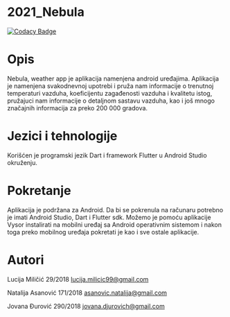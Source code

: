 # 2021_Nebula
[![Codacy Badge](https://api.codacy.com/project/badge/Grade/359af5b0041a4a27b019994ed90c7985)](https://app.codacy.com/gh/matf-pp/2021_Nebula?utm_source=github.com&utm_medium=referral&utm_content=matf-pp/2021_Nebula&utm_campaign=Badge_Grade_Settings)
# Opis
Nebula, weather app je aplikacija namenjena android uređajima. Aplikacija je namenjena svakodnevnoj upotrebi i pruža nam informacije o trenutnoj temperaturi vazduha, koeficijentu zagađenosti vazduha i kvalitetu istog, pružajuci nam informacije o detaljnom sastavu vazduha, kao i još mnogo značajnih informacija za preko 200 000 gradova.

# Jezici i tehnologije
Korišćen je programski jezik Dart i framework Flutter u Android Studio okruženju.

# Pokretanje
Aplikacija je podržana za Android. Da bi se pokrenula na računaru potrebno je imati Android Studio, Dart i Flutter sdk. Možemo je pomoću aplikacije Vysor instalirati na mobilni uređaj sa Android operativnim sistemom i nakon toga preko mobilnog uređaja pokretati je kao i sve ostale aplikacije.

# Autori
Lucija Miličić 29/2018 lucija.milicic99@gmail.com

Natalija Asanović 171/2018 asanovic.natalija@gmail.com

Jovana Đurović 290/2018 jovana.djurovich@gmail.com
